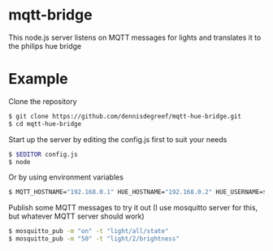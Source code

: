 mqtt-bridge
===========

This node.js server listens on MQTT messages for lights and translates it to the philips hue bridge

Example
=======

Clone the repository
```bash
$ git clone https://github.com/dennisdegreef/mqtt-hue-bridge.git
$ cd mqtt-hue-bridge
```

Start up the server by editing the config.js first to suit your needs
```bash
$ $EDITOR config.js
$ node
```

Or by using environment variables
```bash
$ MQTT_HOSTNAME="192.168.0.1" HUE_HOSTNAME="192.168.0.2" HUE_USERNAME=$(whoami) node server.js
```

Publish some MQTT messages to try it out (I use mosquitto server for this, but whatever MQTT server should work)
```bash
$ mosquitto_pub -m "on" -t "light/all/state"
$ mosquitto_pub -m "50" -t "light/2/brightness"
```



